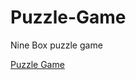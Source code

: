 # Puzzle-Game
Nine Box puzzle game 




[Puzzle Game](https://aniketkshirsagar21.github.io/Puzzle-Game/)
